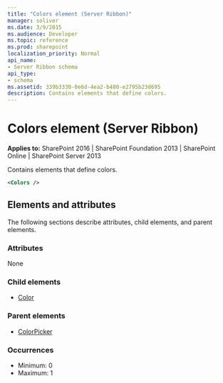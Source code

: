 ```yaml
---
title: "Colors element (Server Ribbon)"
manager: soliver
ms.date: 3/9/2015
ms.audience: Developer
ms.topic: reference
ms.prod: sharepoint
localization_priority: Normal
api_name:
- Server Ribbon schema
api_type:
- schema
ms.assetid: 339b3330-0e6d-4ea2-b480-e2795b23d695
description: Contains elements that define colors.
---
```


# Colors element (Server Ribbon)

**Applies to:** SharePoint 2016 | SharePoint Foundation 2013 | SharePoint Online | SharePoint Server 2013
  
Contains elements that define colors. 
  
```XML
<Colors />
```

## Elements and attributes

The following sections describe attributes, child elements, and parent elements.

### Attributes

None
  
### Child elements

- [Color](color-element.md)
   
### Parent elements

- [ColorPicker](colorpicker-element.md)
   
### Occurrences

- Minimum: 0
- Maximum: 1  
   

